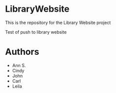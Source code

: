 # LibraryWebsite
This is the repository for the Library Website project

Test of push to library website

# Authors
* Ann S.
* Cindy
* John
* Carl
* Leila
